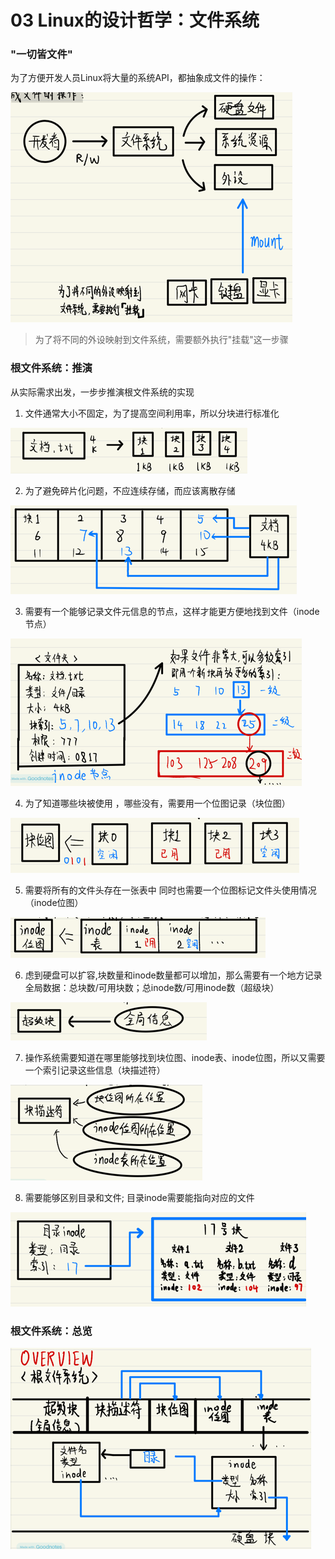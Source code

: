 # 03 Linux的设计哲学：文件系统

### "一切皆文件"

为了方便开发人员Linux将大量的系统API，都抽象成文件的操作：

![img_13.png](img/img_13.png)

> 为了将不同的外设映射到文件系统，需要额外执行"挂载"这一步骤

### 根文件系统：推演

从实际需求出发，一步步推演根文件系统的实现

1. 文件通常大小不固定，为了提高空间利用率，所以分块进行标准化

![img_14.png](img/img_14.png)

2. 为了避免碎片化问题，不应连续存储，而应该离散存储

![img_15.png](img/img_15.png)

3. 需要有一个能够记录文件元信息的节点，这样才能更方便地找到文件（inode节点）

![img_16.png](img/img_16.png)

4. 为了知道哪些块被使用 ，哪些没有，需要用一个位图记录（块位图）

![img_17.png](img/img_17.png)

5. 需要将所有的文件头存在一张表中 同时也需要一个位图标记文件头使用情况（inode位图）

![img_18.png](img/img_18.png)

6. 虑到硬盘可以扩容,块数量和inode数量都可以增加，那么需要有一个地方记录全局数据：总块数/可用块数；总inode数/可用inode数（超级块）
   
![img_19.png](img/img_19.png)

7. 操作系统需要知道在哪里能够找到块位图、inode表、inode位图，所以又需要一个索引记录这些信息（块描述符）

![img_20.png](img/img_20.png)

8. 需要能够区别目录和文件; 目录inode需要能指向对应的文件

![img_21.png](img/img_21.png)

### 根文件系统：总览

![img_22.png](img/img_22.png)